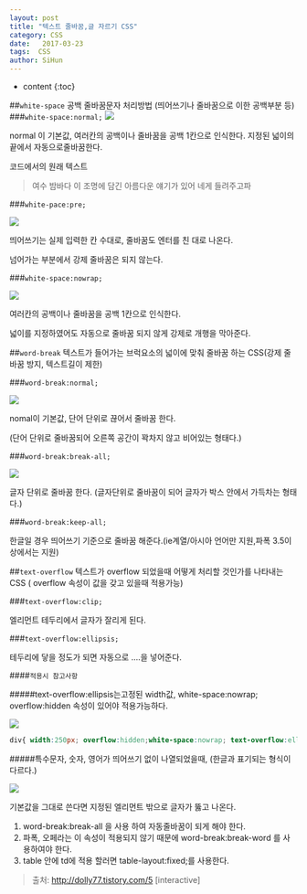```yaml
---
layout: post
title: "텍스트 줄바꿈,글 자르기 CSS"
category: CSS
date:   2017-03-23
tags:  CSS
author: SiHun
---
```


* content
{:toc}

##`white-space`
공백 줄바꿈문자 처리방법 (띄어쓰기나 줄바꿈으로 이한 공백부분 등)
###`white-space:normal;`
![](http://cfile6.uf.tistory.com/image/190A8340500E53FA053487)

normal 이 기본값, 여러칸의 공백이나 줄바꿈을 공백 1칸으로 인식한다. 지정된 넓이의 끝에서 자동으로줄바꿈한다.

코드에서의 원래 텍스트

>여수 밤바다 이    조명에 담긴    아름다운    얘기가 있어 네게 들려주고파

###`white-pace:pre;`

![](http://cfile29.uf.tistory.com/image/1975A145500E51901C270D)

띄어쓰기는 실제 입력한 칸 수대로, 줄바꿈도 엔터를 친 대로 나온다.

넘어가는 부분에서 강제 줄바꿈은 되지 않는다.

###`white-space:nowrap;`

![](http://cfile25.uf.tistory.com/image/1267B349500E51A82AD87E)

여러칸의 공백이나 줄바꿈을 공백 1칸으로 인식한다.

넓이를 지정하였어도 자동으로 줄바꿈 되지 않게 강제로 개행을 막아준다.





##`word-break`
텍스트가 들어가는 브럭요소의 넓이에 맞춰 줄바꿈 하는 CSS(강제 줄바꿈 방지, 텍스트길이 제한)

###`word-break:normal;`

![](http://cfile6.uf.tistory.com/image/1677FE3A500F425B2F7259)

nomal이 기본값, 단어 단위로 끊어서 줄바꿈 한다.

(단어 단위로 줄바꿈되어 오른쪽 공간이 꽉차지 않고 비어있는 형태다.)

###`word-break:break-all;`

![](http://cfile2.uf.tistory.com/image/151B853A500F434925DD67)

글자 단위로 줄바꿈 한다. (글자단위로 줄바꿈이 되어 글자가 박스 안에서 가득차는 형태다.)

###`word-break:keep-all;`

한글일 경우 띄어쓰기 기준으로 줄바꿈 해준다.(ie계열/아시아 언어만 지원,파폭 3.5이상에서는 지원)

##`text-overflow`
텍스트가 overflow 되었을때 어떻게 처리할 것인가를 나타내는 CSS ( overflow 속성이 값을 갖고 있을때 적용가능)

###`text-overflow:clip;`

엘리먼트 테두리에서 글자가 잘리게 된다.

###`text-overflow:ellipsis;`

테두리에 닿을 정도가 되면 자동으로 ....을 넣어준다.

####`적용시 참고사항`
 
#####text-overflow:ellipsis는고정된 width값, white-space:nowrap; overflow:hidden 속성이 있어야 적용가능하다.

![](http://cfile30.uf.tistory.com/image/20340348500F529204C655)

```css
div{ width:250px; overflow:hidden;white-space:nowrap; text-overflow:ellipsis; padding:10px; border:1px solid #e5e5e5; background:#f5f5f5; }
```

#####특수문자, 숫자, 영어가 띄어쓰기 없이 나열되었을때, (한글과 표기되는 형식이 다르다.)

![](http://cfile23.uf.tistory.com/image/16493635500F5C1F21021D)

기본값을 그대로 쓴다면 지정된 엘리먼트 밖으로 글자가 뚫고 나온다.

1. word-break:break-all 을 사용 하여 자동줄바꿈이 되게 해야 한다.
2. 파폭, 오페라는 이 속성이 적용되지 않기 때문에 word-break:break-word 를 사용하여야 한다.
3. table 안에 td에 적용 할러면 table-layout:fixed;를 사용한다.

>출처: http://dolly77.tistory.com/5 [interactive]